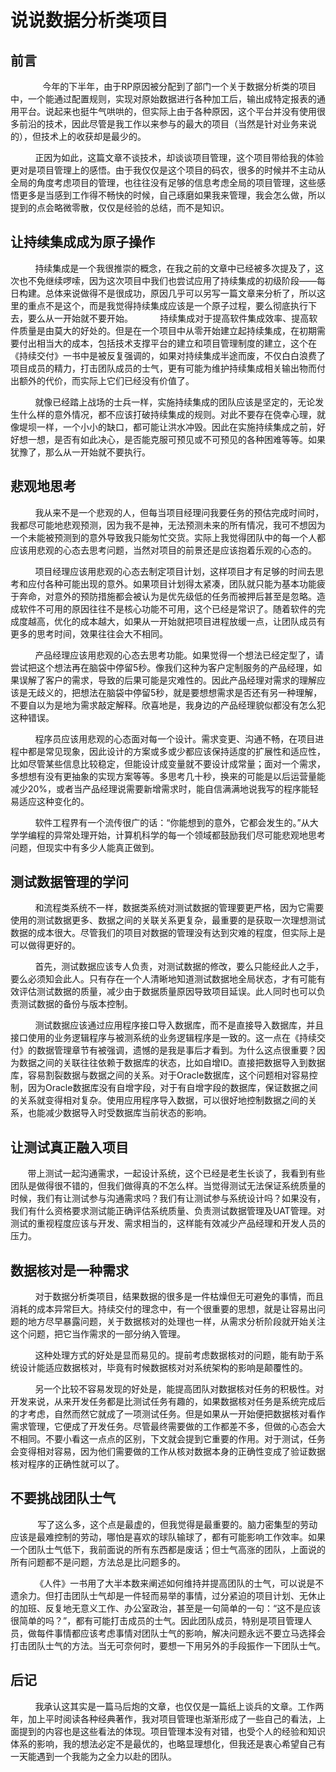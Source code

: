 # 说说数据分析类项目

## 前言

&nbsp;&nbsp;&nbsp;&nbsp;&nbsp;&nbsp;&nbsp;&nbsp;&nbsp;&nbsp;   今年的下半年，由于RP原因被分配到了部门一个关于数据分析类的项目中，一个能通过配置规则，实现对原始数据进行各种加工后，输出成特定报表的通用平台。说起来也挺牛气哄哄的，但实际上由于各种原因，这个平台并没有使用很多前沿的技术，因此尽管是我工作以来参与的最大的项目（当然是针对业务来说的），但技术上的收获却是最少的。

&nbsp;&nbsp;&nbsp;&nbsp;&nbsp;&nbsp;&nbsp;&nbsp;&nbsp;&nbsp;正因为如此，这篇文章不谈技术，却谈谈项目管理，这个项目带给我的体验更对是项目管理上的感悟。由于我仅仅是这个项目的码农，很多的时候并不主动从全局的角度考虑项目的管理，也往往没有足够的信息考虑全局的项目管理，这些感悟更多是当感到工作得不畅快的时候，自己琢磨如果我来管理，我会怎么做，所以提到的点会略微零散，仅仅是经验的总结，而不是知识。

## 让持续集成成为原子操作

&nbsp;&nbsp;&nbsp;&nbsp;&nbsp;&nbsp;&nbsp;&nbsp;&nbsp;&nbsp;持续集成是一个我很推崇的概念，在我之前的文章中已经被多次提及了，这次也不免继续啰嗦，因为这次项目中我们也尝试应用了持续集成的初级阶段——每日构建。总体来说做得不是很成功，原因几乎可以另写一篇文章来分析了，所以这里的重点不是这个，而是我觉得持续集成应该是一个原子过程，要么彻底执行下去，要么从一开始就不要开始。
&nbsp;&nbsp;&nbsp;&nbsp;&nbsp;&nbsp;&nbsp;&nbsp;&nbsp;&nbsp;持续集成对于提高软件集成效率、提高软件质量是由莫大的好处的。但是在一个项目中从零开始建立起持续集成，在初期需要付出相当大的成本，包括技术支撑平台的建立和项目管理制度的建立，这个在《持续交付》一书中是被反复强调的，如果对持续集成半途而废，不仅白白浪费了项目成员的精力，打击团队成员的士气，更有可能为维护持续集成相关输出物而付出额外的代价，而实际上它们已经没有价值了。

&nbsp;&nbsp;&nbsp;&nbsp;&nbsp;&nbsp;&nbsp;&nbsp;&nbsp;&nbsp;就像已经踏上战场的士兵一样，实施持续集成的团队应该是坚定的，无论发生什么样的意外情况，都不应该打破持续集成的规则。对此不要存在侥幸心理，就像堤坝一样，一个小小的缺口，都可能让洪水冲毁。因此在实施持续集成之前，好好想一想，是否有如此决心，是否能克服可预见或不可预见的各种困难等等。如果犹豫了，那么从一开始就不要执行。

## 悲观地思考

&nbsp;&nbsp;&nbsp;&nbsp;&nbsp;&nbsp;&nbsp;&nbsp;&nbsp;&nbsp;我从来不是一个悲观的人，但每当项目经理问我要任务的预估完成时间时，我都尽可能地悲观预测，因为我不是神，无法预测未来的所有情况，我可不想因为一个未能被预测到的意外导致我只能匆忙交货。实际上我觉得团队中的每一个人都应该用悲观的心态去思考问题，当然对项目的前景还是应该抱着乐观的心态的。

&nbsp;&nbsp;&nbsp;&nbsp;&nbsp;&nbsp;&nbsp;&nbsp;&nbsp;&nbsp;项目经理应该用悲观的心态去制定项目计划，这样项目才有足够的时间去思考和应付各种可能出现的意外。如果项目计划得太紧凑，团队就只能为基本功能疲于奔命，对意外的预防措施都会被认为是优先级低的任务而被押后甚至是忽略。造成软件不可用的原因往往不是核心功能不可用，这个已经是常识了。随着软件的完成度越高，优化的成本越大，如果从一开始就把项目进程放缓一点，让团队成员有更多的思考时间，效果往往会大不相同。

&nbsp;&nbsp;&nbsp;&nbsp;&nbsp;&nbsp;&nbsp;&nbsp;&nbsp;&nbsp;产品经理应该用悲观的心态去思考功能。如果觉得一个想法已经定型了，请尝试把这个想法再在脑袋中停留5秒。像我们这种为客户定制服务的产品经理，如果误解了客户的需求，导致的后果可能是灾难性的。因此产品经理对需求的理解应该是无歧义的，把想法在脑袋中停留5秒，就是要想想需求是否还有另一种理解，不要自以为是地为需求敲定解释。欣喜地是，我身边的产品经理貌似都没有怎么犯这种错误。

&nbsp;&nbsp;&nbsp;&nbsp;&nbsp;&nbsp;&nbsp;&nbsp;&nbsp;&nbsp;程序员应该用悲观的心态面对每一个设计。需求变更、沟通不畅，在项目进程中都是常见现象，因此设计的方案或多或少都应该保持适度的扩展性和适应性，比如尽管某些信息比较稳定，但能设计成变量就不要设计成常量；面对一个需求，多想想有没有更抽象的实现方案等等。多思考几十秒，换来的可能是以后运营量能减少20%，或者当产品经理说需要新增需求时，能自信满满地说我写的程序能轻易适应这种变化的。

&nbsp;&nbsp;&nbsp;&nbsp;&nbsp;&nbsp;&nbsp;&nbsp;&nbsp;&nbsp;软件工程界有一个流传很广的话：“你能想到的意外，它都会发生的。”从大学学编程的异常处理开始，计算机科学的每一个领域都鼓励我们尽可能悲观地思考问题，但现实中有多少人能真正做到。

## 测试数据管理的学问

&nbsp;&nbsp;&nbsp;&nbsp;&nbsp;&nbsp;&nbsp;&nbsp;&nbsp;&nbsp;和流程类系统不一样，数据类系统对测试数据的管理要更严格，因为它需要使用的测试数据更多、数据之间的关联关系更复杂，最重要的是获取一次理想测试数据的成本很大。尽管我们的项目对数据的管理没有达到灾难的程度，但实际上是可以做得更好的。

&nbsp;&nbsp;&nbsp;&nbsp;&nbsp;&nbsp;&nbsp;&nbsp;&nbsp;&nbsp;首先，测试数据应该专人负责，对测试数据的修改，要么只能经此人之手，要么必须知会此人。只有存在一个人清晰地知道测试数据地全局状态，才有可能有效评估测试数据的质量，减少由于数据质量原因导致项目延误。此人同时也可以负责测试数据的备份与版本控制。

&nbsp;&nbsp;&nbsp;&nbsp;&nbsp;&nbsp;&nbsp;&nbsp;&nbsp;&nbsp;测试数据应该通过应用程序接口导入数据库，而不是直接导入数据库，并且接口使用的业务逻辑程序与被测系统的业务逻辑程序是一致的。这一点在《持续交付》的数据管理章节有被强调，遗憾的是我是事后才看到。为什么这点很重要？因为数据之间的关联往往依赖于数据库的状态，比如自增ID。直接把数据导入到数据库，容易割裂数据与数据之间的关系。对于Oracle数据库，这个问题相对容易控制，因为Oracle数据库没有自增字段，对于有自增字段的数据库，保证数据之间的关系就变得相对复杂。使用应用程序导入数据，可以很好地控制数据之间的关系，也能减少数据导入时受数据库当前状态的影响。

## 让测试真正融入项目

       带上测试一起沟通需求，一起设计系统，这个已经是老生长谈了，我看到有些团队是做得很不错的，但我们做得真的不怎么样。当觉得测试无法保证系统质量的时候，我们有让测试参与沟通需求吗？我们有让测试参与系统设计吗？如果没有，我们有什么资格要求测试能正确评估系统质量、负责测试数据管理及UAT管理。对测试的重视程度应该与开发、需求相当的，这样能有效减少产品经理和开发人员的压力。

## 数据核对是一种需求

&nbsp;&nbsp;&nbsp;&nbsp;&nbsp;&nbsp;&nbsp;&nbsp;&nbsp;&nbsp;对于数据分析类项目，结果数据的很多是一件枯燥但无可避免的事情，而且消耗的成本异常巨大。持续交付的理念中，有一个很重要的思想，就是让容易出问题的地方尽早暴露问题，关于数据核对的处理也一样，从需求分析阶段就开始关注这个问题，把它当作需求的一部分纳入管理。

&nbsp;&nbsp;&nbsp;&nbsp;&nbsp;&nbsp;&nbsp;&nbsp;&nbsp;&nbsp;这种处理方式的好处是显而易见的。提前考虑数据核对的问题，能有助于系统设计能适应数据核对，毕竟有时候数据核对对系统架构的影响是颠覆性的。

&nbsp;&nbsp;&nbsp;&nbsp;&nbsp;&nbsp;&nbsp;&nbsp;&nbsp;&nbsp;另一个比较不容易发现的好处是，能提高团队对数据核对任务的积极性。对开发来说，从来开发任务都是比测试任务有趣的，如果数据核对任务是系统完成后的才考虑，自然而然它就成了一项测试任务。但是如果从一开始便把数据核对看作需求管理，它便成了开发任务。尽管最终需要做的工作都差不多，但做的心态会大不相同。不要小看这一点点的区别，下文就会提到它重要的作用。对于测试，任务会变得相对容易，因为他们需要做的工作从核对数据本身的正确性变成了验证数据核对程序的正确性就可以了。

## 不要挑战团队士气

&nbsp;&nbsp;&nbsp;&nbsp;&nbsp;&nbsp;&nbsp;&nbsp;&nbsp;&nbsp; 写了这么多，这个点是最虚的，但我觉得是最重要的。脑力密集型的劳动应该是最难控制的劳动，哪怕是喜欢的球队输球了，都有可能影响工作效率。如果一个团队士气低下，我前面说的所有东西都是废话；但士气高涨的团队，上面说的所有问题都不是问题，方法总是比问题多的。

&nbsp;&nbsp;&nbsp;&nbsp;&nbsp;&nbsp;&nbsp;&nbsp;&nbsp;&nbsp;《人件》一书用了大半本数来阐述如何维持并提高团队的士气，可以说是不遗余力。但打击团队士气却是一件轻而易举的事情，过分紧迫的项目计划、无休止的加班、反复地无意义工作、办公室政治，甚至是一句简单的一句：“这不是应该很简单的吗？”，都有可能打击成员的士气。因此团队成员，特别是项目管理人员，做每件事情都应该考虑事情对团队士气的影响，解决问题永远不要立马选择会打击团队士气的方法。当无可奈何时，要想一下用另外的手段振作一下团队士气。

## 后记

&nbsp;&nbsp;&nbsp;&nbsp;&nbsp;&nbsp;&nbsp;&nbsp;&nbsp;&nbsp;我承认这其实是一篇马后炮的文章，也仅仅是一篇纸上谈兵的文章。工作两年，加上平时阅读各种经典著作，我对项目管理也渐渐形成了一些自己的看法，上面提到的内容也是这些看法的体现。项目管理本没有对错，也受个人的经验和知识体系的影响，我的想法必定不是最优的，也略显理想化，但我还是衷心希望自己有一天能遇到一个我能为之全力以赴的团队。